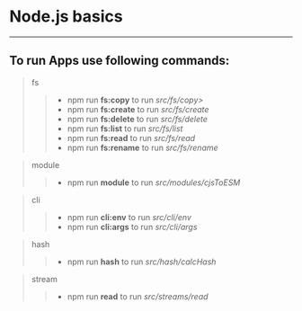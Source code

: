 # Node.js basics

---

## To run Apps use following commands:

> fs
>
> > - npm run **fs:copy** to run _src/fs/copy>_
> > - npm run **fs:create** to run _src/fs/create_
> > - npm run **fs:delete** to run _src/fs/delete_
> > - npm run **fs:list** to run _src/fs/list_
> > - npm run **fs:read** to run _src/fs/read_
> > - npm run **fs:rename** to run _src/fs/rename_

> module
>
> > - npm run **module** to run _src/modules/cjsToESM_

> cli
>
> > - npm run **cli:env** to run _src/cli/env_
> > - npm run **cli:args** to run _src/cli/args_

> hash
>
> > - npm run **hash** to run _src/hash/calcHash_

> stream
>
> > - npm run **read** to run _src/streams/read_
